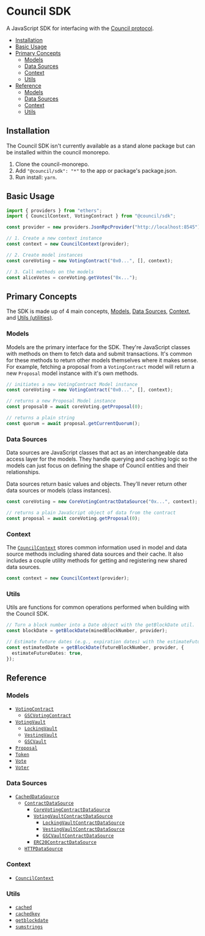 # Council SDK

A JavaScript SDK for interfacing with the [Council protocol](https://github.com/element-fi/council).

- [Installation](#installation)
- [Basic Usage](#basic-usage)
- [Primary Concepts](#primary-concepts)
  - [Models](#models)
  - [Data Sources](#data-sources)
  - [Context](#context)
  - [Utils](#utils)
- [Reference](#reference)
  - [Models](#models-1)
  - [Data Sources](#data-sources-1)
  - [Context](#context-1)
  - [Utils](#utils-1)


## Installation

The Council SDK isn't currently available as a stand alone package but can be installed within the council monorepo.

1. Clone the council-monorepo.
2. Add `"@council/sdk": "*"` to the app or package's package.json.
3. Run install: `yarn`.

## Basic Usage

```ts
import { providers } from "ethers";
import { CouncilContext, VotingContract } from "@council/sdk";

const provider = new providers.JsonRpcProvider("http://localhost:8545");

// 1. Create a new context instance
const context = new CouncilContext(provider);

// 2. Create model instances
const coreVoting = new VotingContract("0x0...", [], context);

// 3. Call methods on the models
const aliceVotes = coreVoting.getVotes("0x...");
```

## Primary Concepts

The SDK is made up of 4 main concepts, [Models](#models), [Data Sources](#data-sources), [Context](#context), and [Utils (utilities)](#utils).

### Models

Models are the primary interface for the SDK. They're JavaScript classes with methods on them to fetch data and submit transactions. It's common for these methods to return other models themselves where it makes sense. For example, fetching a proposal from a `VotingContract` model will return a new `Proposal` model instance with it's own methods.

```ts
// initiates a new VotingContract Model instance
const coreVoting = new VotingContract("0x0...", [], context);

// returns a new Proposal Model instance
const proposal0 = await coreVoting.getProposal(0);

// returns a plain string
const quorum = await proposal.getCurrentQuorum();
```

### Data Sources

Data sources are JavaScript classes that act as an interchangeable data access layer for the models. They handle querying and caching logic so the models can just focus on defining the shape of Council entities and their relationships.

Data sources return basic values and objects. They'll never return other data sources or models (class instances).

```ts
const coreVoting = new CoreVotingContractDataSource("0x...", context);

// returns a plain JavaScript object of data from the contract
const proposal = await coreVoting.getProposal(0);
```

### Context

The [`CouncilContext`](docs/classes/CouncilContext.md) stores common information used in model and data source methods including shared data sources and their cache. It also includes a couple utility methods for getting and registering new shared data sources.

```ts
const context = new CouncilContext(provider);
```

### Utils

Utils are functions for common operations performed when building with the Council SDK.

```ts
// Turn a block number into a Date object with the getBlockDate util.
const blockDate = getBlockDate(minedBlockNumber, provider);

// Estimate future dates (e.g., expiration dates) with the estimateFutureDates option.
const estimatedDate = getBlockDate(futureBlockNumber, provider, {
  estimateFutureDates: true,
});
```

## Reference

### Models

- [`VotingContract`](docs/classes/VotingContract.md)
  - [`GSCVotingContract`](docs/classes/GSCVotingContract.md)
- [`VotingVault`](docs/classes/VotingVault.md)
  - [`LockingVault`](docs/classes/LockingVault.md)
  - [`VestingVault`](docs/classes/VestingVault.md)
  - [`GSCVault`](docs/classes/GSCVault.md)
- [`Proposal`](docs/classes/Proposal.md)
- [`Token`](docs/classes/Token.md)
- [`Vote`](docs/classes/Vote.md)
- [`Voter`](docs/classes/Voter.md)

### Data Sources

- [`CachedDataSource`](docs/classes/CachedDataSource.md)
  - [`ContractDataSource`](docs/classes/ContractDataSource.md)
    - [`CoreVotingContractDataSource`](docs/classes/CoreVotingContractDataSource.md)
    - [`VotingVaultContractDataSource`](docs/classes/VotingVaultContractDataSource.md)
      - [`LockingVaultContractDataSource`](docs/classes/LockingVaultContractDataSource.md)
      - [`VestingVaultContractDataSource`](docs/classes/VestingVaultContractDataSource.md)
      - [`GSCVaultContractDataSource`](docs/classes/GSCVaultContractDataSource.md)
    - [`ERC20ContractDataSource`](docs/classes/ERC20ContractDataSource.md)
  - [`HTTPDataSource`](docs/classes/HTTPDataSource.md)

### Context

- [`CouncilContext`](docs/classes//CouncilContext.md)

### Utils

- [`cached`](docs/modules.md#cached)
- [`cachedkey`](docs/modules.md#cachedkey)
- [`getblockdate`](docs/modules.md#getblockdate)
- [`sumstrings`](docs/modules.md#sumstrings)
